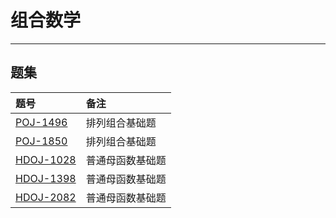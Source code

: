 # 组合数学

---

## 题集

|题号                   |备注                               |
|:----------------------|:----------------------------------|
|[POJ-1496][PKU1496]    |排列组合基础题                     |
|[POJ-1850][PKU1850]    |排列组合基础题                     |
|[HDOJ-1028][HDU1028]   |普通母函数基础题                   |
|[HDOJ-1398][HDU1398]   |普通母函数基础题                   |
|[HDOJ-2082][HDU2082]   |普通母函数基础题                   |

[PKU1496]:http://poj.org/problem?id=1496 "Word Index"
[PKU1850]:http://poj.org/problem?id=1850 "Code"
[HDU1028]:http://acm.hdu.edu.cn/showproblem.php?pid=1028 "Ignatius and the Princess III"
[HDU1398]:http://acm.hdu.edu.cn/showproblem.php?pid=1398 "Square Coins"
[HDU2082]:http://acm.hdu.edu.cn/showproblem.php?pid=2082 "找单词"
